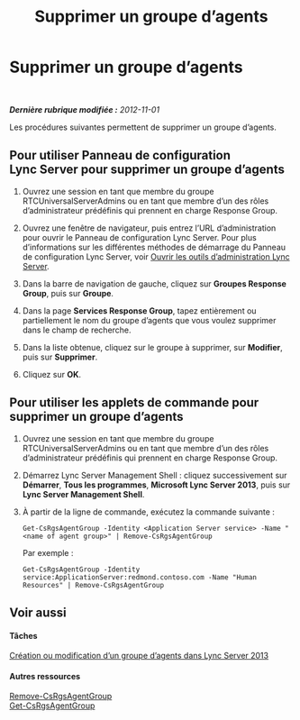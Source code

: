 ﻿---
title: Supprimer un groupe d’agents
TOCTitle: Supprimer un groupe d’agents
ms:assetid: df385fd1-62f4-42b7-a349-4eb38dea50c8
ms:mtpsurl: https://technet.microsoft.com/fr-fr/library/Gg182597(v=OCS.15)
ms:contentKeyID: 49299070
ms.date: 05/20/2016
mtps_version: v=OCS.15
ms.translationtype: HT
---

# Supprimer un groupe d’agents

 

_**Dernière rubrique modifiée :** 2012-11-01_

Les procédures suivantes permettent de supprimer un groupe d’agents.

## Pour utiliser Panneau de configuration Lync Server pour supprimer un groupe d’agents

1.  Ouvrez une session en tant que membre du groupe RTCUniversalServerAdmins ou en tant que membre d’un des rôles d’administrateur prédéfinis qui prennent en charge Response Group.

2.  Ouvrez une fenêtre de navigateur, puis entrez l’URL d’administration pour ouvrir le Panneau de configuration Lync Server. Pour plus d’informations sur les différentes méthodes de démarrage du Panneau de configuration Lync Server, voir [Ouvrir les outils d’administration Lync Server](lync-server-2013-open-lync-server-administrative-tools.md).

3.  Dans la barre de navigation de gauche, cliquez sur **Groupes Response Group**, puis sur **Groupe**.

4.  Dans la page **Services Response Group**, tapez entièrement ou partiellement le nom du groupe d’agents que vous voulez supprimer dans le champ de recherche.

5.  Dans la liste obtenue, cliquez sur le groupe à supprimer, sur **Modifier**, puis sur **Supprimer**.

6.  Cliquez sur **OK**.

## Pour utiliser les applets de commande pour supprimer un groupe d’agents

1.  Ouvrez une session en tant que membre du groupe RTCUniversalServerAdmins ou en tant que membre d’un des rôles d’administrateur prédéfinis qui prennent en charge Response Group.

2.  Démarrez Lync Server Management Shell : cliquez successivement sur **Démarrer**, **Tous les programmes**, **Microsoft Lync Server 2013**, puis sur **Lync Server Management Shell**.

3.  À partir de la ligne de commande, exécutez la commande suivante :
    
        Get-CsRgsAgentGroup -Identity <Application Server service> -Name "<name of agent group>" | Remove-CsRgsAgentGroup
    
    Par exemple :
    
        Get-CsRgsAgentGroup -Identity service:ApplicationServer:redmond.contoso.com -Name "Human Resources" | Remove-CsRgsAgentGroup

## Voir aussi

#### Tâches

[Création ou modification d’un groupe d’agents dans Lync Server 2013](lync-server-2013-create-or-modify-an-agent-group.md)  

#### Autres ressources

[Remove-CsRgsAgentGroup](remove-csrgsagentgroup.md)  
[Get-CsRgsAgentGroup](get-csrgsagentgroup.md)

